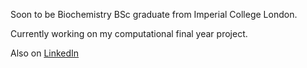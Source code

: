 Soon to be Biochemistry BSc graduate from Imperial College London.

Currently working on my computational final year project.

Also on [LinkedIn](https://uk.linkedin.com/in/juairiyah-raqib-265214257)
